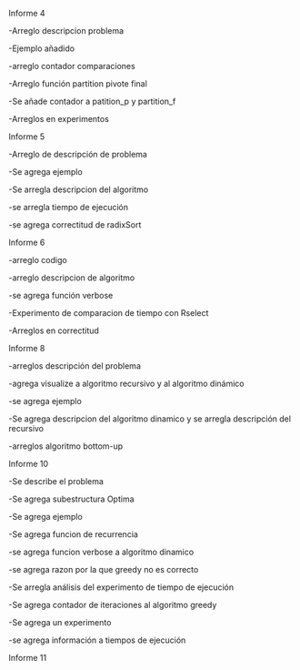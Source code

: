 Informe 4

-Arreglo descripcion problema

-Ejemplo añadido

-arreglo contador comparaciones

-Arreglo función partition pivote final

-Se añade contador a patition_p y partition_f

-Arreglos en experimentos




Informe 5

-Arreglo de descripción de problema

-Se agrega ejemplo

-Se arregla descripcion del algoritmo

-se arregla tiempo de ejecución

-se agrega correctitud de radixSort




Informe 6

-arreglo codigo

-arreglo descripcion de algoritmo

-se agrega función verbose

-Experimento de comparacion de tiempo con Rselect

-Arreglos en correctitud




Informe 8

-arreglos descripción del problema

-agrega visualize a algoritmo recursivo y al algoritmo dinámico

-se agrega ejemplo

-Se agrega descripcion del algoritmo dinamico y se arregla descripción del recursivo

-arreglos algoritmo bottom-up




Informe 10

-Se describe el problema

-Se agrega subestructura Optima

-Se agrega ejemplo

-Se agrega funcion de recurrencia

-se agrega funcion verbose a algoritmo dinamico

-se agrega razon por la que greedy no es correcto

-Se arregla análisis del experimento de tiempo de ejecución

-Se agrega contador de iteraciones al algoritmo greedy

-Se agrega un experimento

-se agrega información a tiempos de ejecución


Informe 11
